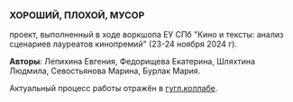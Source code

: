 ### ХОРОШИЙ, ПЛОХОЙ, МУСОР 
проект, выполненный в ходе воркшопа ЕУ СПб "Кино и тексты: анализ сценариев лауреатов кинопремий" (23-24 ноября 2024 г).

**Авторы**: Лепихина Евгения, Федорищева Екатерина, Шляхтина Людмила, Севостьянова Марина, Бурлак Мария.

Актуальный процесс работы отражён в [гугл.коллабе](https://colab.research.google.com/drive/1VY2MxfhpexdwabRNcvKpBRAwvxSj9nwy?usp=sharing).
